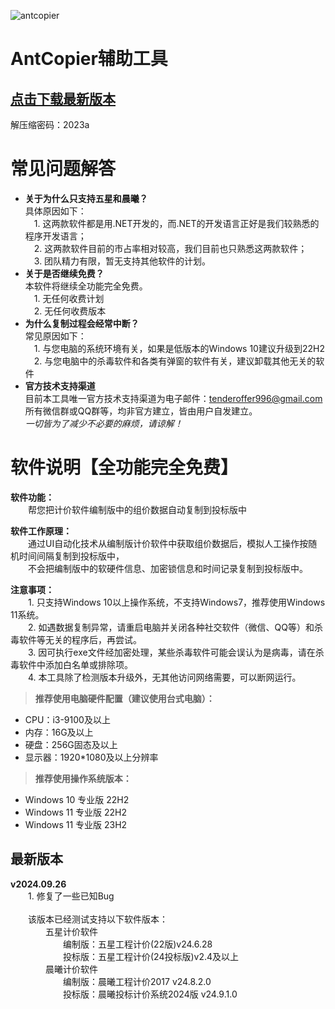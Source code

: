 ![antcopier](https://github.com/tenderoffer/antcopier/assets/140397303/c25b4b4e-86be-45fd-a541-0e2855345282)   
# **AntCopier辅助工具**

## [点击下载最新版本](https://raw.githubusercontent.com/tenderoffer/AntCopier/main/AntCopier辅助工具.rar)    
解压缩密码：2023a    

# **常见问题解答**       
- **关于为什么只支持五星和晨曦？**    
具体原因如下：   
&emsp;1. 这两款软件都是用.NET开发的，而.NET的开发语言正好是我们较熟悉的程序开发语言；    
&emsp;2. 这两款软件目前的市占率相对较高，我们目前也只熟悉这两款软件；    
&emsp;3. 团队精力有限，暂无支持其他软件的计划。   
- **关于是否继续免费？**    
本软件将继续全功能完全免费。    
&emsp;1. 无任何收费计划    
&emsp;2. 无任何收费版本   
- **为什么复制过程会经常中断？**       
常见原因如下：    
&emsp;1. 与您电脑的系统环境有关，如果是低版本的Windows 10建议升级到22H2       
&emsp;2. 与您电脑中的杀毒软件和各类有弹窗的软件有关，建议卸载其他无关的软件        
- **官方技术支持渠道**    
目前本工具唯一官方技术支持渠道为电子邮件：tenderoffer996@gmail.com     
所有微信群或QQ群等，均非官方建立，皆由用户自发建立。    
_一切皆为了减少不必要的麻烦，请谅解！_



# **软件说明【全功能完全免费】**     

**软件功能：**    
&emsp;&emsp;帮您把计价软件编制版中的组价数据自动复制到投标版中   

**软件工作原理：**     
&emsp;&emsp;通过UI自动化技术从编制版计价软件中获取组价数据后，模拟人工操作按随机时间间隔复制到投标版中，     
&emsp;&emsp;不会把编制版中的软硬件信息、加密锁信息和时间记录复制到投标版中。    

**注意事项：**   
&emsp;&emsp;1. 只支持Windows 10以上操作系统，不支持Windows7，推荐使用Windows 11系统。   
&emsp;&emsp;2. 如遇数据复制异常，请重启电脑并关闭各种社交软件（微信、QQ等）和杀毒软件等无关的程序后，再尝试。   
&emsp;&emsp;3. 因可执行exe文件经加密处理，某些杀毒软件可能会误认为是病毒，请在杀毒软件中添加白名单或排除项。     
&emsp;&emsp;4. 本工具除了检测版本升级外，无其他访问网络需要，可以断网运行。   

> **推荐使用电脑硬件配置（建议使用台式电脑）：**
- CPU：i3-9100及以上   
- 内存：16G及以上
- 硬盘：256G固态及以上
- 显示器：1920*1080及以上分辨率

> **推荐使用操作系统版本：**
- Windows 10 专业版 22H2
- Windows 11 专业版 22H2
- Windows 11 专业版 23H2

## 最新版本
**v2024.09.26**         
&emsp;&emsp;1.  修复了一些已知Bug   
&emsp;&emsp;      
&emsp;&emsp;该版本已经测试支持以下软件版本：       
&emsp;&emsp;&emsp;&emsp;五星计价软件    
&emsp;&emsp;&emsp;&emsp;&emsp;&emsp;编制版：五星工程计价(22版)v24.6.28       
&emsp;&emsp;&emsp;&emsp;&emsp;&emsp;投标版：五星工程计价(24投标版)v2.4及以上        
&emsp;&emsp;&emsp;&emsp;晨曦计价软件    
&emsp;&emsp;&emsp;&emsp;&emsp;&emsp;编制版：晨曦工程计价2017 v24.8.2.0      
&emsp;&emsp;&emsp;&emsp;&emsp;&emsp;投标版：晨曦投标计价系统2024版 v24.9.1.0     
    
 


















